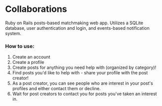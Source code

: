 <h1>Collaborations</h1>

Ruby on Rails posts-based matchmaking web app. Utilizes a SQLite database, user authentication and login, and events-based notification system.

<h3>How to use:</h3>
<ol>
  <li>Create an account</li>
  <li>Create a profile</li>
  <li>Create posts for anything you need help with (organized by category)!</li>
  <li>Find posts you'd like to help with - share your profile with the post creator!</li>
  <li>As a post creator, you can see people who are interest in your post's profiles and either contact them or decline.</li>
  <li>Wait for post creators to contact you for posts you've taken an interest in.</li>
</ol>
